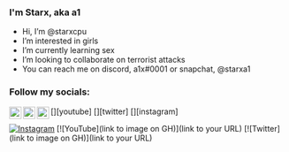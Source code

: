 ### I'm Starx, aka a1 

- Hi, I’m @starxcpu
- I’m interested in girls
- I’m currently learning sex
- I’m looking to collaborate on terrorist attacks
- You can reach me on discord, a1x#0001 or snapchat, @starxa1

### Follow my socials:

[<img align="left" alt="starxa1 | YouTube" width="22px" src="https://cdn.jsdelivr.net/npm/simple-icons@v3/icons/youtube.svg" />][youtube]
[<img align="left" alt="starxcpu | Twitter" width="22px" src="https://cdn.jsdelivr.net/npm/simple-icons@v3/icons/twitter.svg" />][twitter]
[<img align="left" alt="starxa1 | Instagram" width="22px" src="https://cdn.jsdelivr.net/npm/simple-icons@v3/icons/instagram.svg" />][instagram]

[![Instagram](https://cdn.jsdelivr.net/npm/simple-icons@v3/icons/instagram.svg)](https://www.instagram.com/starxa1)
[![YouTube](link to image on GH)](link to your URL)
[![Twitter](link to image on GH)](link to your URL)
